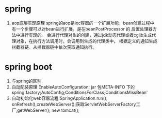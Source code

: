 # spring

1. aop底层实现原理
   spring的aop是ioc容器的一个扩展功能，bean创建过程中有一个步骤可以对bean进行扩展，是在beanPostProcessor 的 后置处理器方法中进行实现的。 会进行代理对象的创建，通过jdk动态代理或者cglib生成代理对象，在执行方法调用时，会调用到生成的代理类中， 根据定义的通知生成拦截器链，从拦截器链中依次获取通知执行。

# spring boot

1. 与spring的区别
2. 自动配装原理
EnableAutoConfiguration; jar 包META-INFO 下的spring.factory;AutoConfig;ConditionsForClass;ConditionsMissBean'
3. 自动初始化web容器流程
SpringApplication.run(); onRefresh();createWebServer();获取ServletWebServerFactory工厂;getWebServer(); new tomcat();

